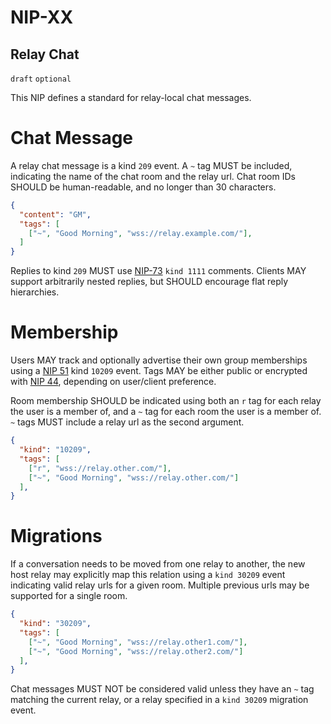 NIP-XX
======

Relay Chat
----------

`draft` `optional`

This NIP defines a standard for relay-local chat messages.

# Chat Message

A relay chat message is a kind `209` event. A `~` tag MUST be included, indicating the name of the chat room and the relay url. Chat room IDs SHOULD be human-readable, and no longer than 30 characters.

```json
{
  "content": "GM",
  "tags": [
    ["~", "Good Morning", "wss://relay.example.com/"],
  ]
}
```

Replies to kind `209` MUST use [NIP-73](https://github.com/nostr-protocol/nips/pull/1233) `kind 1111` comments. Clients MAY support arbitrarily nested replies, but SHOULD encourage flat reply hierarchies.

# Membership

Users MAY track and optionally advertise their own group memberships using a [NIP 51](51.md) kind `10209` event. Tags MAY be either public or encrypted with [NIP 44](44.md), depending on user/client preference.

Room membership SHOULD be indicated using both an `r` tag for each relay the user is a member of, and a `~` tag for each room the user is a member of. `~` tags MUST include a relay url as the second argument.

```json
{
  "kind": "10209",
  "tags": [
    ["r", "wss://relay.other.com/"],
    ["~", "Good Morning", "wss://relay.other.com/"]
  ],
}
```

# Migrations

If a conversation needs to be moved from one relay to another, the new host relay may explicitly map this relation using a `kind 30209` event indicating valid relay urls for a given room. Multiple previous urls may be supported for a single room.

```json
{
  "kind": "30209",
  "tags": [
    ["~", "Good Morning", "wss://relay.other1.com/"],
    ["~", "Good Morning", "wss://relay.other2.com/"]
  ],
}
```

Chat messages MUST NOT be considered valid unless they have an `~` tag matching the current relay, or a relay specified in a `kind 30209` migration event.
